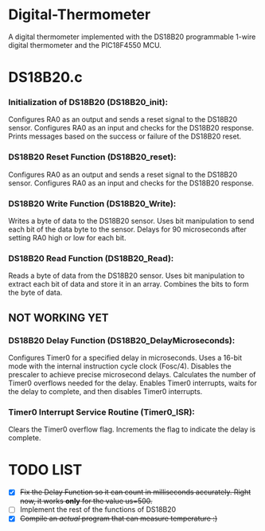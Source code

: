 # Digital-Thermometer
A digital thermometer implemented with the DS18B20 programmable 1-wire digital thermometer and the PIC18F4550 MCU.

# DS18B20.c

### Initialization of DS18B20 (DS18B20_init):

Configures RA0 as an output and sends a reset signal to the DS18B20 sensor.
Configures RA0 as an input and checks for the DS18B20 response.
Prints messages based on the success or failure of the DS18B20 reset.

### DS18B20 Reset Function (DS18B20_reset):

Configures RA0 as an output and sends a reset signal to the DS18B20 sensor.
Configures RA0 as an input and checks for the DS18B20 response.

### DS18B20 Write Function (DS18B20_Write):

Writes a byte of data to the DS18B20 sensor.
Uses bit manipulation to send each bit of the data byte to the sensor.
Delays for 90 microseconds after setting RA0 high or low for each bit.

### DS18B20 Read Function (DS18B20_Read):

Reads a byte of data from the DS18B20 sensor.
Uses bit manipulation to extract each bit of data and store it in an array.
Combines the bits to form the byte of data.

## NOT WORKING YET 

### DS18B20 Delay Function (DS18B20_DelayMicroseconds):

Configures Timer0 for a specified delay in microseconds.
Uses a 16-bit mode with the internal instruction cycle clock (Fosc/4).
Disables the prescaler to achieve precise microsecond delays.
Calculates the number of Timer0 overflows needed for the delay.
Enables Timer0 interrupts, waits for the delay to complete, and then disables Timer0 interrupts.

### Timer0 Interrupt Service Routine (Timer0_ISR):

Clears the Timer0 overflow flag.
Increments the flag to indicate the delay is complete.

# TODO LIST
- [x] ~~Fix the Delay Function so it can count in milliseconds accurately. Right now, it works **only** for the value us=500.~~
- [ ] Implement the rest of the functions of DS18B20
- [x] ~~Compile an *actual* program that can measure temperature :)~~
